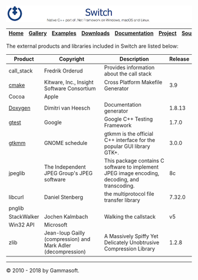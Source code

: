 ![Switch Header](Pictures/SwitchNativeC++port.png)

| [Home](Home.md) | [Gallery](Gallery.md) | [Examples](Examples.md) | [Downloads](Downloads.md) | [Documentation](Documentation.md) | [Project](https://sourceforge.net/projects/switchpro) | [Source](https://github.com/gammasoft71/switch) | [License](License.md) | [Contact](Contact.md) | [GAMMA Soft](https://gammasoft71.wixsite.com/gammasoft) |
|-----------------|-----------------------|-------------------------|-------------------------|-----------------------------------|-------------------------------------------------------|-------------------------------------------------|-----------------------|-----------------------|---------------------------------------------------------|

The external products and libraries included in Switch are listed below:

| Product                                       | Copyright                                                     | Description                                                                                   | Release |
|-----------------------------------------------|---------------------------------------------------------------|-----------------------------------------------------------------------------------------------|---------|
| call_stack                                    | Fredrik Orderud                                               | Provides information about the call stack                                                     |         |
| [cmake](https://www.cmake.org)                | Kitware, Inc., Insight Software Consortium                    | Cross Platform Makefile Generator                                                             | 3.9     |
| Cocoa                                         | Apple                                                         |                                                                                               |         |
| [Doxygen](http://www.doxygen.org)             | Dimitri van Heesch                                            | Documentation generator                                                                       | 1.8.13  |
| [gtest](https://github.com/google/googletest) | Google                                                        | Google C++ Testing Framework                                                                  | 1.7.0   |
| [gtkmm](http://www.gtkmm.org)                 | GNOME schedule                                                | gtkmm is the official C++ interface for the popular GUI library GTK+.                         | 3.0.0   |
| jpeglib                                       | The Independent JPEG Group's JPEG software                    | This package contains C software to implement JPEG image encoding, decoding, and transcoding. | 8c      |
| libcurl                                       | Daniel Stenberg                                               | the multiprotocol file transfer library                                                       | 7.32.0  |
| pnglib                                        |                                                               |                                                                                               |         |
| StackWalker                                   | Jochen Kalmbach                                               | Walking the callstack                                                                         | v5      |
| Win32 API                                     | Microsoft                                                     |                                                                                               |         |
| zlib                                          | Jean-loup Gailly (compression) and Mark Adler (decompression) | A Massively Spiffy Yet Delicately Unobtrusive Compression Library                             | 1.2.8   |

______________________________________________________________________________________________

© 2010 - 2018 by Gammasoft.
